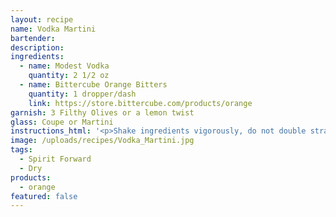 ```yaml
---
layout: recipe
name: Vodka Martini
bartender:
description:
ingredients:
  - name: Modest Vodka
    quantity: 2 1/2 oz
  - name: Bittercube Orange Bitters
    quantity: 1 dropper/dash
    link: https://store.bittercube.com/products/orange
garnish: 3 Filthy Olives or a lemon twist
glass: Coupe or Martini
instructions_html: '<p>Shake ingredients vigorously, do not double strain.</p>'
image: /uploads/recipes/Vodka_Martini.jpg
tags:
  - Spirit Forward
  - Dry
products:
  - orange
featured: false
---
```



